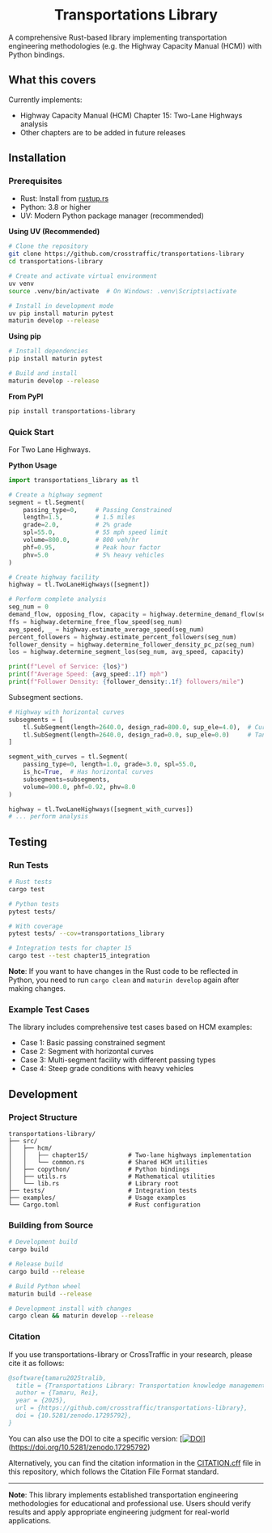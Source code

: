 <h1 align="center">Transportations Library</h1>

A comprehensive Rust-based library implementing transportation engineering methodologies (e.g. the Highway Capacity Manual (HCM)) with Python bindings.

## What this covers

Currently implements:

- Highway Capacity Manual (HCM) Chapter 15: Two-Lane Highways analysis
- Other chapters are to be added in future releases

## Installation
### Prerequisites

- Rust: Install from [rustup.rs](https://rustup.rs/)
- Python: 3.8 or higher
- UV: Modern Python package manager (recommended)

**Using UV (Recommended)**
```bash
# Clone the repository
git clone https://github.com/crosstraffic/transportations-library
cd transportations-library

# Create and activate virtual environment
uv venv
source .venv/bin/activate  # On Windows: .venv\Scripts\activate

# Install in development mode
uv pip install maturin pytest
maturin develop --release
```

**Using pip**
```bash
# Install dependencies
pip install maturin pytest

# Build and install
maturin develop --release
```

**From PyPI**
```bash
pip install transportations-library
```

### Quick Start

For Two Lane Highways.

**Python Usage**
```python
import transportations_library as tl

# Create a highway segment
segment = tl.Segment(
    passing_type=0,     # Passing Constrained
    length=1.5,         # 1.5 miles
    grade=2.0,          # 2% grade
    spl=55.0,           # 55 mph speed limit
    volume=800.0,       # 800 veh/hr
    phf=0.95,           # Peak hour factor
    phv=5.0             # 5% heavy vehicles
)

# Create highway facility
highway = tl.TwoLaneHighways([segment])

# Perform complete analysis
seg_num = 0
demand_flow, opposing_flow, capacity = highway.determine_demand_flow(seg_num)
ffs = highway.determine_free_flow_speed(seg_num)
avg_speed, _ = highway.estimate_average_speed(seg_num)
percent_followers = highway.estimate_percent_followers(seg_num)
follower_density = highway.determine_follower_density_pc_pz(seg_num)
los = highway.determine_segment_los(seg_num, avg_speed, capacity)

print(f"Level of Service: {los}")
print(f"Average Speed: {avg_speed:.1f} mph")
print(f"Follower Density: {follower_density:.1f} followers/mile")
```

Subsegment sections.
```python
# Highway with horizontal curves
subsegments = [
    tl.SubSegment(length=2640.0, design_rad=800.0, sup_ele=4.0),  # Curved section
    tl.SubSegment(length=2640.0, design_rad=0.0, sup_ele=0.0)     # Tangent section
]

segment_with_curves = tl.Segment(
    passing_type=0, length=1.0, grade=3.0, spl=55.0,
    is_hc=True,  # Has horizontal curves
    subsegments=subsegments,
    volume=900.0, phf=0.92, phv=8.0
)

highway = tl.TwoLaneHighways([segment_with_curves])
# ... perform analysis
```

## Testing

### Run Tests
```bash
# Rust tests
cargo test

# Python tests  
pytest tests/

# With coverage
pytest tests/ --cov=transportations_library

# Integration tests for chapter 15
cargo test --test chapter15_integration
```

**Note**: If you want to have changes in the Rust code to be reflected in Python, you need to run `cargo clean` and `maturin develop` again after making changes.

### Example Test Cases
The library includes comprehensive test cases based on HCM examples:

- Case 1: Basic passing constrained segment
- Case 2: Segment with horizontal curves
- Case 3: Multi-segment facility with different passing types
- Case 4: Steep grade conditions with heavy vehicles

## Development
### Project Structure
```plaintext
transportations-library/
├── src/
│   ├── hcm/
│   │   ├── chapter15/           # Two-lane highways implementation
│   │   └── common.rs            # Shared HCM utilities
│   ├── copython/                # Python bindings
│   ├── utils.rs                 # Mathematical utilities
│   └── lib.rs                   # Library root
├── tests/                       # Integration tests
├── examples/                    # Usage examples
└── Cargo.toml                   # Rust configuration
```

### Building from Source
```bash
# Development build
cargo build

# Release build  
cargo build --release

# Build Python wheel
maturin build --release

# Development install with changes
cargo clean && maturin develop --release
```

### Citation

If you use transportations-library or CrossTraffic in your research, please cite it as follows:

```bibtex
@software{tamaru2025tralib,
  title = {Transportations Library: Transportation knowledge management platform},
  author = {Tamaru, Rei},
  year = {2025},
  url = {https://github.com/crosstraffic/transportations-library},
  doi = {10.5281/zenodo.17295792},
}
```

You can also use the DOI to cite a specific version: [[![DOI](https://zenodo.org/badge/DOI/10.5281/zenodo.15858845.svg)]()](https://doi.org/10.5281/zenodo.17295792)

Alternatively, you can find the citation information in the [CITATION.cff](CITATION.cff) file in this repository, which follows the Citation File Format standard.

---

**Note**: This library implements established transportation engineering methodologies for educational and professional use. Users should verify results and apply appropriate engineering judgment for real-world applications.
